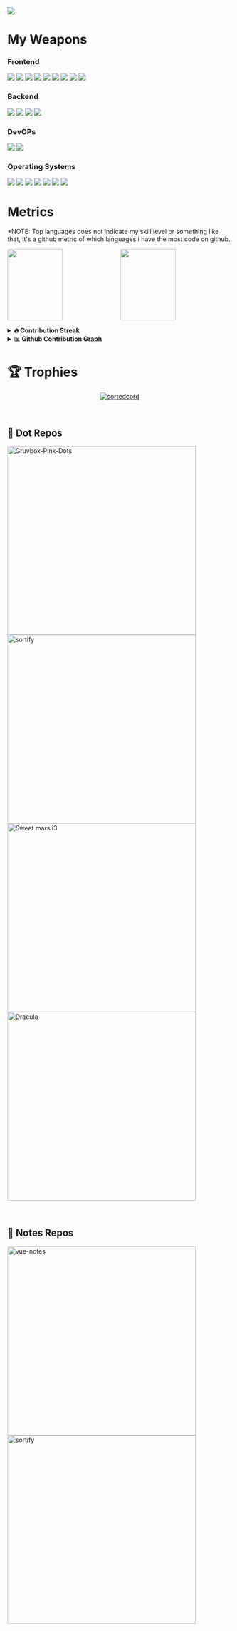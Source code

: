 <!-- <style>
td, th {
   border: none!important;
}
</style> -->

<img src="vid.gif" />


<h1>My Weapons</h1>

<h3>Frontend</h3>

<img src="https://img.shields.io/badge/HTML5-E34F26?style=flat&logo=html5&logoColor=white" /> <img src="https://img.shields.io/badge/CSS3-1572B6?style=flat&logo=css3&logoColor=white" /> <img src="https://img.shields.io/badge/JavaScript-F7DF1E?style=flat&logo=javascript&logoColor=black" /> <img src="https://img.shields.io/badge/Vue.js-35495E?style=flat&logo=vuedotjs&logoColor=4FC08D" /> <img src="https://img.shields.io/badge/Tailwind_CSS-38B2AC?style=flat&logo=tailwind-css&logoColor=white" /> <img src="https://img.shields.io/badge/Flutter-02569B?style=flat&logo=flutter&logoColor=white" /> <img src="https://img.shields.io/badge/Figma-F24E1E?style=flat&logo=figma&logoColor=white" /> <img src="https://img.shields.io/badge/Adobe%20XD-470137?style=flat&logo=Adobe%20XD&logoColor=#FF61F6" /> <img src="https://img.shields.io/badge/Canva-%2300C4CC.svg?&style=flat&logo=Canva&logoColor=white" />

<h3>Backend</h3>

<img src="https://img.shields.io/badge/Python-FFD43B?style=flat&logo=python&logoColor=darkgreen" /> <img src="https://img.shields.io/badge/Django-092E20?style=flat&logo=django&logoColor=green" /> <img src="https://img.shields.io/badge/MariaDB-003545?style=flat&logo=mariadb&logoColor=white" /> <img src="https://img.shields.io/badge/PHP-777BB4?style=flat&logo=php&logoColor=white" />

<h3>DevOPs</h3>

<img src="https://img.shields.io/badge/Nginx-009639?style=flat&logo=nginx&logoColor=white" /> <img src="https://img.shields.io/badge/Docker-2CA5E0?style=flat&logo=docker&logoColor=white" />

<h3>Operating Systems</h3>

<img src="https://img.shields.io/badge/Ubuntu-E95420?style=flat&logo=ubuntu&logoColor=white" /> <img src="https://img.shields.io/badge/Arch_Linux-1793D1?style=flat&logo=arch-linux&logoColor=white" /> <img src="https://img.shields.io/badge/Debian-A81D33?style=flat&logo=debian&logoColor=white" /> <img src="https://img.shields.io/badge/manjaro-35BF5C?style=flat&logo=manjaro&logoColor=white" /> <img src="https://img.shields.io/badge/Windows-0078D6?style=flat&logo=windows&logoColor=white" /> <img src="https://img.shields.io/badge/mac%20os-000000?style=flat&logo=apple&logoColor=white" /> <img src="https://img.shields.io/badge/lineageos-167C80?style=flat&logo=lineageos&logoColor=white" />



<h1>Metrics</h1>

\*NOTE: Top languages does not indicate my skill level or something like that, it's a github metric of which languages i have the most code on github.

<p align="left">
<img align="center" height="160em" src="https://github-readme-stats.vercel.app/api/top-langs/?username=sortedcord&layout=compact&theme=algolia&hide=html,php&langs_count=4&hide_border=true" width="49.6%"/> <img align="center"height="160em" width="49.6%" src="http://github-readme-stats.vercel.app/api?username=sortedcord&show_icons=true&theme=algolia&hide_border=true"  /> 
</p>

<details>
<summary><b>🔥 Contribution Streak </b></summary>
<br>
<p align="left">
<img src="http://github-readme-streak-stats.herokuapp.com?user=sortedcord&theme=algolia">
</p>
</details>

<details>
<summary><b>📊 Github Contribution Graph</b></summary>
<br>
<p align="left"<a href="#"><img alt="sortedcord's Activity Graph" src="https://activity-graph.herokuapp.com/graph?username=sortedcord&theme=react-dark" /></a></p>
</details>


<h1>🏆 Trophies</h1>
<p align="center"> <a href="https://github.com/sortedcord"><img src="https://github-profile-trophy.vercel.app/?username=sortedcord&theme=algolia&column=6&row=1&margin-w=25&no-frame=true" alt="sortedcord" /></a> </p>

<br>

<h2>🎨 Dot Repos</h2>

<p align="left">
  <a href="https://github.com/sortedcord/Gruvbox-Pink-Dots"><img width="423" src="https://github-readme-stats.vercel.app/api/pin/?username=sortedcord&repo=Gruvbox-Pink-Dots&theme=algolia&hide_border=true" alt="Gruvbox-Pink-Dots"></a>
  <a href="https://github.com/sortedcord/Sortify"><img width="423" src="https://github-readme-stats.vercel.app/api/pin/?username=sortedcord&repo=Sortify&theme=algolia&hide_border=true" alt="sortify"></a>
    <a href="https://github.com/sortedcord/sweet-mars-i3"><img width="423" src="https://github-readme-stats.vercel.app/api/pin/?username=sortedcord&repo=sweet-mars-i3&theme=algolia&hide_border=true" alt="Sweet mars i3"></a>
  <a href="https://github.com/sortedcord/Dracula"><img width="423" src="https://github-readme-stats.vercel.app/api/pin/?username=sortedcord&repo=Dracula&theme=algolia&hide_border=true" alt="Dracula"></a>
</p>

<br>

<h2>📘 Notes Repos</h2>

<p align="left">
  <a href="https://github.com/sortedcord/vue-notes"><img width="423" src="https://github-readme-stats.vercel.app/api/pin/?username=sortedcord&repo=vue-notes&theme=algolia&hide_border=true" alt="vue-notes"></a>
  <a href="https://github.com/sortedcord/angular-notes"><img width="423" src="https://github-readme-stats.vercel.app/api/pin/?username=sortedcord&repo=angular-notes&theme=algolia&hide_border=true" alt="sortify"></a>
</p>

